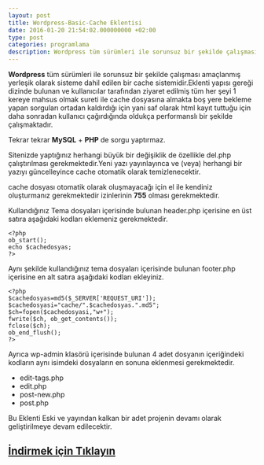 ```yaml
---
layout: post
title: Wordpress-Basic-Cache Eklentisi
date: 2016-01-20 21:54:02.000000000 +02:00
type: post
categories: programlama
description: Wordpress tüm sürümleri ile sorunsuz bir şekilde çalışması amaçlanmış yerleşik olarak sisteme dahil edilen bir cache sistemidir. Eklenti
---
```

**Wordpress** tüm sürümleri ile sorunsuz bir şekilde çalışması amaçlanmış yerleşik olarak sisteme dahil edilen bir cache sistemidir.Eklenti yapısı gereği dizinde bulunan ve kullanıcılar tarafından ziyaret edilmiş tüm her şeyi 1 kereye mahsus olmak sureti ile cache dosyasına almakta boş yere bekleme yapan sorguları ortadan kaldırdığı için yani saf olarak html kayıt tuttuğu için daha sonradan kullanıcı çağırdığında oldukça performanslı bir şekilde çalışmaktadır.

Tekrar tekrar **MySQL** + **PHP** de sorgu yaptırmaz.

Sitenizde yaptığınız herhangi büyük bir değişiklik de özellikle del.php çalıştırılması gerekmektedir.Yeni yazı yayınlayınca ve (veya) herhangi bir yazıyı güncelleyince cache otomatik olarak temizlenecektir.

cache dosyası otomatik olarak oluşmayacağı için el ile kendiniz oluşturmanız gerekmektedir izinlerinin **755** olması gerekmektedir.

Kullandığınız Tema dosyaları içerisinde bulunan header.php içerisine en üst satıra aşağıdaki kodları eklemeniz gerekmektedir.

```
<?php
ob_start();
echo $cachedosyas;
?>
```

Aynı şekilde kullandığınız tema dosyaları içerisinde bulunan footer.php içerisine en alt satıra aşağıdaki kodları ekleyiniz.

```
<?php
$cachedosyas=md5($_SERVER['REQUEST_URI']);
$cachedosyasi="cache/".$cachedosyas.".md5";
$ch=fopen($cachedosyasi,"w+");
fwrite($ch, ob_get_contents());
fclose($ch);
ob_end_flush();
?>
```

Ayrıca wp-admin klasörü içerisinde bulunan 4 adet dosyanın içeriğindeki kodların aynı isimdeki dosyaların en sonuna eklenmesi gerekmektedir.

- edit-tags.php
- edit.php
- post-new.php
- post.php

Bu Eklenti Eski ve yayından kalkan bir adet projenin devamı olarak geliştirilmeye devam edilecektir.

## [İndirmek için Tıklayın](https://github.com/MertcanGokgoz/Wp-Basic-Cache/releases)
